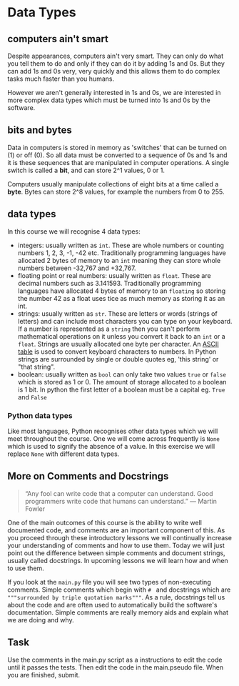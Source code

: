 # Data Types

## computers ain't smart

Despite appearances, computers ain't very smart. They can only do what you tell them to do and only if they can do it by adding 1s and 0s. But they can add 1s and 0s very, very quickly and this allows them to do complex tasks much faster than you humans.


However we aren't generally interested in 1s and 0s, we are interested in more complex data types which must be turned into 1s and 0s by the software.

## bits and bytes
Data in computers is stored in memory as 'switches' that can be turned on (1) or off (0). So all data must be converted to a sequence of 0s and 1s and it is these sequences that are manipulated in computer operations. A single switch is called a **bit**, and can store 2^1 values, 0 or 1.

Computers usually manipulate collections of eight bits at a time called a **byte**. Bytes can store 2^8 values, for example the numbers from 0 to 255.

## data types

In this course we will recognise 4 data types:
* integers: usually written as `int`. These are whole numbers or counting numbers 1, 2, 3, -1, -42 etc. Traditionally programming languages have allocated 2 bytes of memory to an `int` meaning they can store whole numbers between -32,767 and +32,767.
* floating point or real numbers: usually written as `float`. These are decimal numbers such as 3.141593. Traditionally programming languages have allocated 4 bytes of memory to an `floating` so storing the number 42 as a float uses tice as much memory as storing it as an int.
* strings: usually written as `str`. These are letters or words (strings of letters) and can include most characters you can type on your keyboard. If a number is represented as a `string` then you can't perform mathematical operations on it unless you convert it back to an `int` or a `float`. Strings are usually allocated one byte per character. An [ASCII table](//http://www.asciitable.com/) is used to convert keyboard characters to numbers. In Python strings are surrounded by single or double quotes eg, 'this string' or "that string".
* boolean: usually written as `bool` can only take two values `true` or `false` which is stored as 1 or 0. The amount of storage allocated to a boolean is 1 bit. In python the first letter of a boolean must be a capital eg. `True` and `False`
 

### Python data types
Like most languages, Python recognises other data types which we will meet throughout the course. One we will come across frequently is `None` which is used to signify the absence of a value. In this exercise we will replace `None` with different data types.

## More on Comments and Docstrings

> “Any fool can write code that a computer can understand. Good programmers write code that humans can understand.”
― Martin Fowler

One of the main outcomes of this course is the ability to write well documented code, and comments are an important component of this. As you proceed through these introductory lessons we will continually increase your understanding of comments and how to use them. Today we will just point out the difference between simple comments and document strings, usually called docstrings. In upcoming lessons we will learn how and when to use them.

If you look at the `main.py` file you will see two types of non-executing comments. Simple comments which begin with `# ` and docstrings which are `"""surrounded by triple quotation marks"""`. As a rule, docstrings tell us about the code and are often used to automatically build the software's documentation. Simple comments are really memory aids and explain what we are doing and why.

## Task

Use the comments in the main.py script as a instructions to edit the code until it passes the tests. Then edit the code in the main.pseudo file. When you are finished, submit.
